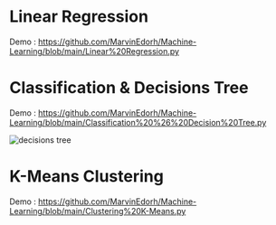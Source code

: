 # Linear Regression
Demo : https://github.com/MarvinEdorh/Machine-Learning/blob/main/Linear%20Regression.py

# Classification & Decisions Tree
Demo : https://github.com/MarvinEdorh/Machine-Learning/blob/main/Classification%20%26%20Decision%20Tree.py

![decisions tree](https://user-images.githubusercontent.com/83826055/129446293-262d9803-549c-486b-9fe8-426f16bf5a66.png)

# K-Means Clustering
Demo : https://github.com/MarvinEdorh/Machine-Learning/blob/main/Clustering%20K-Means.py
